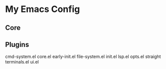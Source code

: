 # My Emacs Config 





## Core 
## Plugins 


  cmd-system.el
  core.el
  early-init.el
  file-system.el
  init.el
  lsp.el
  opts.el
  straight
  terminals.el
  ui.el



